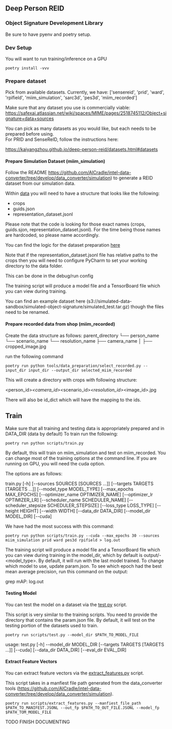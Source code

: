 ## Deep Person REID
### Object Signature Development Library
Be sure to have pyenv and poetry setup.
### Dev Setup
You will want to run training/inference on a GPU
```shell script
poetry install -vvv 
```

### Prepare dataset

Pick from available datasets.  Currently, we have:
['sensereid', 'prid', 'ward', 'rpifield', 'miim_simulation', 'sarc3d', 'pes3d', 'miim_recorded']

Make sure that any dataset you use is commercially viable:
https://safexai.atlassian.net/wiki/spaces/MIME/pages/2518745112/Object+signature+data+sources

You can pick as many datasets as you would like, but each needs to be prepared before using.  
For PRID and SenseReID, follow the instructions here:

https://kaiyangzhou.github.io/deep-person-reid/datasets.html#datasets

#### Prepare Simulation Dataset (miim_simulation)
Follow the README https://github.com/AICradle/intel-data-converter/tree/develop/data_converter/simulation) to generate a
REID dataset from our simulation data.

Within [data](data) you will need to have a structure that looks like the following:
* crops
* guids.json
* representation_dataset.jsonl

Please note that the code is looking for those exact names (crops, guids.sjon, representation_dataset.jsonl).
For the time being those names are hardcoded, so please name accordingly.
 
You can find the logic for the dataset preparation [here](torchreid/data/datasets/image/miim_simulation.py)

Note that if the representation_dataset.jsonl file has relative paths to the crops then you will need
to configure PyCharm to set your working directory to the data folder. 

This can be done in the debug/run config

The training script will produce a model file and a TensorBoard file which you can view during training.

You can find an example dataset here (s3://simulated-data-sandbox/simulated-object-signature/simulated_test.tar.gz) though
the files need to be renamed.

#### Prepare recorded data from shop  (miim_recorded)
Create the data structure as follows:
parent_directory
└── person_name
    └── scenario_name
        └── resolution_name
            ├── camera_name
            │   ├── cropped_image.jpg


run the following command
```shell script
poetry run python tools/data_preparation/select_recorded.py --input_dir input_dir --output_dir selected_miim_recorded
```

This will create a directory with crops with following structure:

<person_id>_<camera_id>_<scenario_id>_<resolution_id>_<image_id>.jpg

There will also be id_dict which will have the mapping to the ids.

## Train

Make sure that all training and testing data is appropriately prepared and in DATA_DIR (data by default)
To train run the following:

```shell script
poetry run python scripts/train.py 
```

By default, this will train on miim_simulation and test on miim_recorded. You can change most of the training options
at the command line.  If you are running on GPU, you will need the cuda option.

The options are as follows:

train.py [-h] [--sources SOURCES [SOURCES ...]] [--targets TARGETS [TARGETS ...]] [--model_type MODEL_TYPE] [--max_epochs MAX_EPOCHS] [--optimizer_name OPTIMIZER_NAME]
                [--optimizer_lr OPTIMIZER_LR] [--scheduler_name SCHEDULER_NAME] [--scheduler_stepsize SCHEDULER_STEPSIZE] [--loss_type LOSS_TYPE] [--height HEIGHT] [--width WIDTH]
                [--data_dir DATA_DIR] [--model_dir MODEL_DIR] [--cuda]

We have had the most success with this command:

```shell script
poetry run python scripts/train.py --cuda --max_epochs 30 --sources miim_simulation prid ward pes3d rpifield > log.out
```

The training script will produce a model file and a TensorBoard file which you can view during training in the model_dir,
which by default is output/<sources>-<model_type>.  By default, it will run with the last model trained.  To change
which model to use, update param.json.  To see which epoch had the best mean average precision, run this command on the output:

grep mAP: log.out

#### Testing Model
You can test the model on a dataset via the [test.py](scripts/test.py) script.

This script is very similar to the training scripts. You need to provide the directory that contains the param.json file.
By default, it will test on the testing portion of the datasets used to train.

```shell script
poetry run scripts/test.py --model_dir $PATH_TO_MODEL_FILE
```

usage: test.py [-h] --model_dir MODEL_DIR [--targets TARGETS [TARGETS ...]] [--cuda] [--data_dir DATA_DIR] [--eval_dir EVAL_DIR]

#### Extract Feature Vectors
You can extract feature vectors via the  [extract_features.py](scripts/extract_features.py.py) script.

This script takes in a manfiest file path generated from the data_converter tools (https://github.com/AICradle/intel-data-converter/tree/develop/data_converter/simulation).


```shell script
poetry run scripts/extract_features.py --manfiest_file_path $PATH_TO_MANIFEST.JSONL --out_fp $PATH_TO_OUT_FILE.JSONL --model_fp $PATH_TOM_MODEL_FILE
```

TODO FINISH DOCUMENTING
